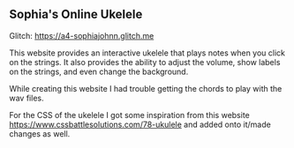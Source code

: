 ## Sophia's Online Ukelele

Glitch: https://a4-sophiajohnn.glitch.me

This website provides an interactive ukelele that plays notes when you click on the strings. It also provides the ability to adjust the volume, show labels on the strings, and even change the background. 

While creating this website I had trouble getting the chords to play with the wav files. 

For the CSS of the ukelele I got some inspiration from this website https://www.cssbattlesolutions.com/78-ukulele and added onto it/made changes as well. 
